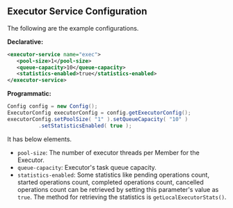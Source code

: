 
## Executor Service Configuration

The following are the example configurations.

**Declarative:**

```xml
<executor-service name="exec">
   <pool-size>1</pool-size>
   <queue-capacity>10</queue-capacity>
   <statistics-enabled>true</statistics-enabled>
</executor-service>
```

**Programmatic:**

```java
Config config = new Config();
ExecutorConfig executorConfig = config.getExecutorConfig();
executorConfig.setPoolSize( "1" ).setQueueCapacity( "10" )
          .setStatisticsEnabled( true );
```

It has below elements.

- `pool-size`: The number of executor threads per Member for the Executor.
- `queue-capacity`: Executor's task queue capacity.
- `statistics-enabled`: Some statistics like pending operations count, started operations count, completed operations count, cancelled operations count can be retrieved by setting this parameter's value as `true`. The method for retrieving the statistics is `getLocalExecutorStats()`.

